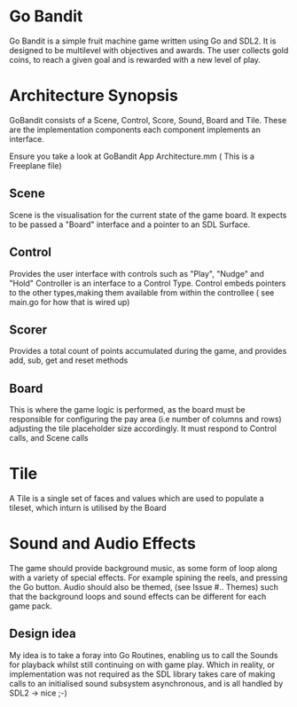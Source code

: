 # Go Bandit 

Go Bandit is a simple fruit machine game written using Go and SDL2. It is designed to be multilevel with objectives and
awards. The user collects gold coins, to reach a given goal and is rewarded with a new level of play.

# Architecture Synopsis

GoBandit consists of a Scene, Control, Score, Sound, Board and Tile. These are the implementation components each component implements an interface.

Ensure you take a look at GoBandit App Architecture.mm ( This is a Freeplane file)

## Scene
Scene is the visualisation for the current state of the game board. It expects to be passed a "Board" interface and a pointer to an SDL Surface.

## Control
Provides the user interface with controls such as "Play", "Nudge" and "Hold"
Controller is an interface to a Control Type. Control embeds pointers to the other types,making them available from within the controllee ( see main.go for how that is wired up)

## Scorer 
Provides a total count of points accumulated during the game, and provides
add, sub, get and reset methods

## Board
This is where the game logic is performed, as the board must be responsible
for configuring the pay area (i.e number of columns and rows) adjusting the tile
placeholder size accordingly. It must respond to Control calls, and Scene calls

# Tile
A Tile is a single set of faces and values which are used to populate a tileset, which
inturn is utilised by the Board 

# Sound and Audio Effects
The game should provide background music, as some form of loop along with a variety of
special effects. For example spining the reels, and pressing the Go button.
Audio should also be themed, (see Issue #.. Themes) such that the background loops and
sound effects can be different for each game pack.
## Design idea
My idea is to take a foray into Go Routines, enabling us to call the Sounds for playback
whilst still continuing on with game play.
Which in reality, or implementation was not required as the SDL library takes care of making calls to an initialised
 sound subsystem asynchronous, and is all handled by SDL2 -> nice ;-)